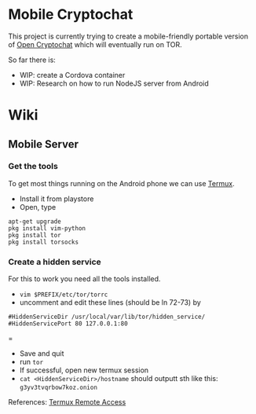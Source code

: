 # Mobile Cryptochat

This project is currently trying to create a mobile-friendly portable version of [Open Cryptochat](https://github.com/triestpa/Open-Cryptochat) which will eventually run on TOR.

So far there is:

- WIP: create a Cordova container
- WIP: Research on how to run NodeJS server from Android


# Wiki

## Mobile Server

### Get the tools

To get most things running on the Android phone we can use [Termux](https://termux.com/). 
- Install it from playstore
- Open, type
```
apt-get upgrade
pkg install vim-python 
pkg install tor 
pkg install torsocks
```

### Create a hidden service

For this to work you need all the tools installed. 
- `vim $PREFIX/etc/tor/torrc`
- uncomment and edit these lines (should be ln 72-73) by 
```
#HiddenServiceDir /usr/local/var/lib/tor/hidden_service/
#HiddenServicePort 80 127.0.0.1:80
```
=
- Save and quit
- run `tor`
- If successful, open new termux session
- `cat <HiddenServiceDir>/hostname` should outputt sth like this: `g3yv3tvqrbow7koz.onion`

References:
[Termux Remote Access](https://wiki.termux.com/wiki/Remote_Access#Installing_needed_packages)

